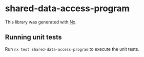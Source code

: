 # shared-data-access-program

This library was generated with [Nx](https://nx.dev).

## Running unit tests

Run `nx test shared-data-access-program` to execute the unit tests.
